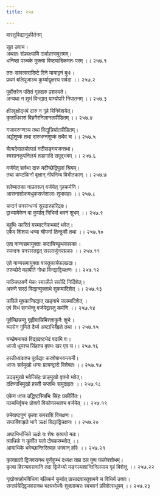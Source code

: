 ```yaml
---
title: २५७

---
```

वास्तुविद्यानुकीर्तनम्  
  
सूत उवाच।  
अथातः संप्रवक्ष्यामि दार्वाहरणमुत्तमम्।  
धनिष्ठा पञ्चके मुक्त्वा विष्ट्यादिकमतः परम् ।। २५७.१  
  
ततः सांवत्सरादिष्टे दिने यायाद्वनं बुधः।  
प्रथमं बलिपूजाञ्च कुर्य्याद्वृक्षस्य सर्वदा ।। २५७.२  
  
पूर्वोत्तरेण पतितं गृहदारु प्रशस्यते।  
अन्यथा न शुभं विन्द्यात् याम्योपरि निपातनम् ।। २५७.३  
  
क्षीरवृक्षोद्भवं दारु न गृहे विनिवेशयेत्।  
कृताधिवासं विहगैरनिलानलपीडितम् ।। २५७.४  
  
गजावरुग्णञ्च तथा विद्युन्निर्घातपीडितम्।  
अर्द्धशुष्कं तथा दारुभग्नशुष्कं तथैव च ।। २५७.५  
  
चैत्यदेवालयोत्पन्नं नदीसङ्गमजन्तथा।  
श्मशानकूपनिलयं तडागादि समुद्भवम् ।। २५७.६  
  
वर्जयेत् सर्वथा दारु यदीच्छेद्विपुलां श्रियम्।  
तथा कण्टकिनो वृक्षान् नीपनिम्ब विभीतकान् ।। २५७.७  
  
श्लेष्मातका नाम्रतरून् वर्जयेत् गृहकर्मणि।  
आसनाशोकमधुकसर्जशालाः शुभावहाः ।। २५७.८  
  
चन्दनं पनसन्धन्यं सुरदारुहरिद्रवः।  
द्वाभ्यामेकेन वा कुर्यात् त्रिभिर्वा भवनं शुभम् ।। २५७.९  
  
बहुभिः कारितं यस्मादनेकभयदं भवेत्।  
एकैव शिंशपा धन्या श्रीपर्णा तिन्दुकी तथा ।। २५७.१०  
  
एता नान्यसमायुक्ताः कदाचिच्छुभकारकाः।  
स्यन्दनः पनसस्तद्वत् सरलार्जुनपद्मकाः ।। २५७.११  
  
एते नान्यसमायुक्ता वास्तुकार्यफलप्रदाः।  
तरुच्छेदे महापीते गोधा विन्द्याद्विचक्षणः ।। २५७.१२  
  
माञ्चिष्ठवर्णे भेकः स्यान्नीले सर्पादि निर्दिशेत्।  
अरुणे सरठं विद्यान्मुक्ताभे शुकमादिशेत् ।। २५७.१३  
  
कपिले मूषकान्विद्यात् खड्गाभे जलमादिशेत् ।  
एवं विधं सगर्भन्तु वर्जयेद्वास्तु कर्मणि ।। २५७.१४  
  
पूर्वच्छिन्नन्तु गृह्णीयान्निमित्तशकुनैः शुभैः।  
व्यासेन गुणिते दैर्घ्य अष्टाभिर्वैहृते तथा ।। २५७.१५  
  
यच्छेषमायतं विद्यादष्टभेदं वदामि वः।  
ध्वजो धूमश्च सिंहश्च वृषभः खर एव च।। २५७.१६  
  
हस्तीध्वांक्षश्च पूर्वाद्याः करशेषाभवन्त्यमी।  
ध्वजः सर्वमुखो धन्यः प्रत्यग्द्वारो विशेषतः ।। २५७.१७  
  
उदङ्मुखो भवेत्सिंहः प्राङ्मुखो वृषभो भवेत्।  
दक्षिणाभिमुखो हस्ती सप्तभिः समुदाहृतः ।। २५७.१८  
  
एकेन ध्वज उद्धिष्टस्त्रिभिः सिंहः प्रकीर्तितः।  
पञ्चभिर्वृषभः प्रोक्तो विकोणस्थाश्च वर्जयेत् ।। २५७.१९  
  
तमेवाष्टगुणं कृत्वा करराशिं विचक्षणः।  
सप्तविंशाहृते भागे ऋक्षं विद्याद्विचक्षणः ।। २५७.२०  
  
अष्टभिर्भाजिते ऋक्षे यः शेषः सव्ययो मतः।  
व्याधिकं न कुर्वीत यतो दोषकरम्भवेत् ।।  
आयाधिके भवेच्छान्तिरित्याह भगवान् हरिः ।। २५७.२१  
  
कृत्वाग्रतो द्विजवरानथ पूर्णकुम्भं दध्यक्ष ताम्र दल पुष्प फलोपशोभम्।  
कृत्वा हिरण्यवसनानि तदा द्विजेभ्यो मङ्गल्यशान्तिनिलयाय गृहं विशेत्तु ।। २५७.२२  
  
गृह्योक्तहोमविधिना बलिकर्म कुर्यात् प्रासादवास्तुशमने च विधिर्य उक्तः।  
सन्तर्पयेद्द्विजवरानथ भक्ष्यभोज्यैः शुक्लाम्बरः स्वभवनं प्रविशेत्सधूपम् ।। २५७.२३